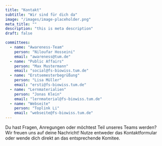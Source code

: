 ```yaml
---
title: "Kontakt"
subtitle: "Wir sind für dich da"
image: "/images/image-placeholder.png"
meta_title: ""
description: "this is meta description"
draft: false

committees:
  - name: "Awareness-Team"
    person: "Niloufar Hosseini"
    email: "awareness@tum.de"
  - name: "Public Affairs"
    person: "Max Mustermann"
    email: "social@fs-biowiss.tum.de"
  - name: "Erstsemesterbegrüßung"
    person: "Lisa Müller"
    email: "ersti@fs-biowiss.tum.de"
  - name: "Lernmaterialien"
    person: "Jonas Klein"
    email: "lernmaterial@fs-biowiss.tum.de"
  - name: "Webseite"
    person: "Toplink Li"
    email: "webseite@fs-biowiss.tum.de"
---
```


Du hast Fragen, Anregungen oder möchtest Teil unseres Teams werden? Wir freuen uns auf deine Nachricht! Nutze entweder das Kontaktformular oder wende dich direkt an das entsprechende Komitee.